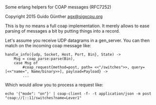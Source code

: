 Some erlang helpers for COAP messages (RFC7252)

Copyright 2015 Guido Günther <agx@sigxcpu.org>

This is by no means a full coap implementation. It merely allows to ease
parsing of messages a bit by putting things into a record.

Let's assume you receive UDP datagrams in a gen_server. You can then match on
the incoming coap message like:

    handle_info({udp, Socket, Host, Port, Bin}, State) ->
        Msg = coap_parse:parse(Bin),
        case Msg of
            #coap_request{method=post, path= <<"/switches">>, query=[<<"name=", Name/binary>>], payload=Payload} ->
            ... 

Which would allow you to process a request like:
       
    echo '{"mode": "on"}' | coap-client -f- -t application/json -m post "coap://[::1]/switches?name=Lever1"
